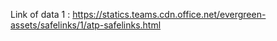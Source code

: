 Link of data 1 : https://statics.teams.cdn.office.net/evergreen-assets/safelinks/1/atp-safelinks.html
